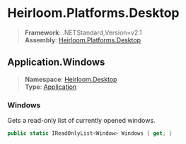# Heirloom.Platforms.Desktop

> **Framework**: .NETStandard,Version=v2.1  
> **Assembly**: [Heirloom.Platforms.Desktop][0]  

## Application.Windows

> **Namespace**: [Heirloom.Desktop][0]  
> **Type**: [Application][1]  

### Windows

Gets a read-only list of currently opened windows.

```cs
public static IReadOnlyList<Window> Windows { get; }
```

[0]: ../../../Heirloom.Platforms.Desktop.md
[1]: ../Application.md
